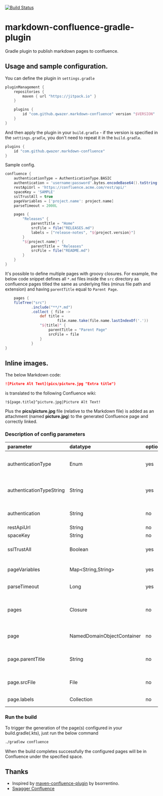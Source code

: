 [![Build Status](https://travis-ci.org/qwazer/markdown-confluence-gradle-plugin.svg?branch=master)](https://travis-ci.org/qwazer/markdown-confluence-gradle-plugin)

# markdown-confluence-gradle-plugin

Gradle plugin to publish markdown pages to confluence.

## Usage and sample configuration.

You can define the plugin in ``settings.gradle``

```groovy
pluginManagement {
    repositories {
        maven { url "https://jitpack.io" }
    }

    plugins {
        id "com.github.qwazer.markdown-confluence" version "$VERSION"
    }
}
```

And then apply the plugin in your ``build.gradle`` - if the version is specified in the ``settings.gradle``, you don't
need to repeat it in the ``build.gradle``.

```groovy
plugins {
    id "com.github.qwazer.markdown-confluence"
}
```

Sample config.

```groovy
confluence {
    authenticationType = AuthenticationType.BASIC
    authentication = 'username:password'.bytes.encodeBase64().toString()
    restApiUrl = 'https://confluence.acme.com/rest/api/'
    spaceKey = 'SAMPLE'
    sslTrustAll = true
    pageVariables = ['project.name': project.name]
    parseTimeout = 2000L

    pages {
        "Releases" {
            parentTitle = "Home"
            srcFile = file("RELEASES.md")
            labels = ["release-notes", "${project.version}"]
        }
        "${project.name}" {
            parentTitle = "Releases"
            srcFile = file("README.md")
        }
    }
}
```

It's possible to define multiple pages with groovy closures.
For example, the below code snippet defines all ``*.md`` files inside the ``src`` directory as confluence pages
titled the same as underlying files (minus file path and extension) and having ``parentTitle`` equal to ``Parent Page``.

```groovy
    pages {
    fileTree("src")
            .include("**/*.md")
            .collect { file ->
                def title =
                        file.name.take(file.name.lastIndexOf('.'))
                "${title}" {
                    parentTitle = "Parent Page"
                    srcFile = file
                }
            }
}
```

## Inline images.

The below Markdown code:

```markdown
![Picture Alt Text](pics/picture.jpg "Extra title")
```

is translated to the following Confluence wiki:

```text
!${page.title}^picture.jpg|Picture Alt Text!
```

Plus the **pics/picture.jpg** file (relative to the Markdown file) is added as an attachment (named **picture.jpg**)
to the generated Confluence page and correctly linked.


### Description of config parameters


| parameter                | datatype                   | optional | description                                                                                                                                                                                                        |
|:-------------------------|:---------------------------|:---------|:-------------------------------------------------------------------------------------------------------------------------------------------------------------------------------------------------------------------|
| authenticationType       | Enum                       | yes      | Authentication type to use when calling Confluence APIs, one of: BASIC, PAT (Personal Access Token). Defaults to BASIC when not specified explicitly.                                                              |
| authenticationTypeString | String                     | yes      | Overrides the above configuration using a string constant, one of: `BASIC`, `PAT` (Personal Access Token). Defaults to empty string when not specified explicitly.                                                 |
| authentication           | String                     | no       | 'user:pass'.bytes.encodeBase64().toString() when `authenticationType` is `BASIC`, or token string when `authenticationType` is `PAT`.                                                                              |
| restApiUrl               | String                     | no       | Confluence REST API URL.                                                                                                                                                                                           |
| spaceKey                 | String                     | no       | Confluence space key.                                                                                                                                                                                              |
| sslTrustAll              | Boolean                    | yes      | Setting to ignore self-signed and unknown certificate errors. Useful in some corporate environments.                                                                                                               |
| pageVariables            | Map<String,String>         | yes      | Map of page variables, for example ```${project.name}``` in source file content will substituted by value of variable.                                                                                             |
| parseTimeout             | Long                       | yes      | Timeout parameter for the Markdown serializer.                                                                                                                                                                     |
| pages                    | Closure                    | no       | Collection of NamedDomainObjectContainer<Page>. If this collection contains multiple pages, they will be ordered according their parent-child relationship.                                                        |
| page                     | NamedDomainObjectContainer | no       | Name of the container is the title of the page. Check [Declaring DSL configuration container](https://docs.gradle.org/current/userguide/implementing_gradle_plugins.html#declaring_a_dsl_configuration_container). |
| page.parentTitle         | String                     | no       | The title of the parent page under which this page should be published. It is used to resolve target page ancestorId in Confluence.                                                                                |
| page.srcFile             | File                       | no       | The Markdown file to be published as Confluence wiki page (can be mixed with [Confluence Wiki Markup](https://confluence.atlassian.com/doc/confluence-wiki-markup-251003035.html)).                                |
| page.labels              | Collection<String>         | no       | Collection of labels to be added to the generated Confluence page.                                                                                                                                                 |



### Run the build

To trigger the generation of the page(s) configured in your build.gradle(.kts), just run the below command

```bash
./gradlew confluence
```

When the build completes successfully the configured pages will be in Confluence under the specified space.


## Thanks

* Inspired by [maven-confluence-plugin](https://github.com/bsorrentino/maven-confluence-plugin) by bsorrentino.
* [Swagger Confluence](https://gitlab.slkdev.net/starlightknight/swagger-confluence)

